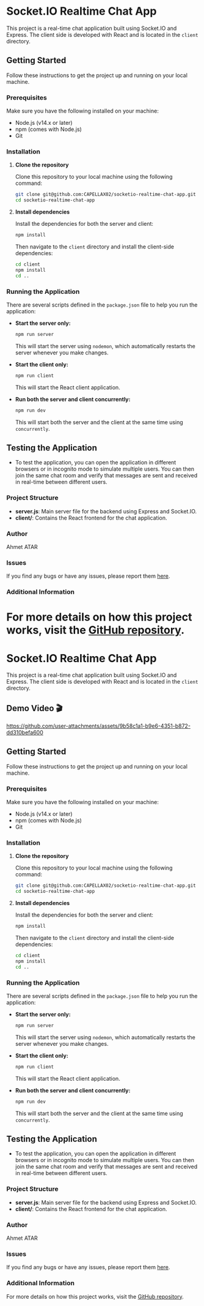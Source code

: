 # Socket.IO Realtime Chat App

This project is a real-time chat application built using Socket.IO and Express. The client side is developed with React and is located in the `client` directory.

## Getting Started

Follow these instructions to get the project up and running on your local machine.

### Prerequisites

Make sure you have the following installed on your machine:

- Node.js (v14.x or later)
- npm (comes with Node.js)
- Git

### Installation

1. **Clone the repository**

   Clone this repository to your local machine using the following command:

   ```bash
   git clone git@github.com:CAPELLAX02/socketio-realtime-chat-app.git
   cd socketio-realtime-chat-app
   ```

2. **Install dependencies**

   Install the dependencies for both the server and client:

   ```bash
   npm install
   ```

   Then navigate to the `client` directory and install the client-side dependencies:

   ```bash
   cd client
   npm install
   cd ..
   ```

### Running the Application

There are several scripts defined in the `package.json` file to help you run the application:

- **Start the server only:**

  ```bash
  npm run server
  ```

  This will start the server using `nodemon`, which automatically restarts the server whenever you make changes.

- **Start the client only:**

  ```bash
  npm run client
  ```

  This will start the React client application.

- **Run both the server and client concurrently:**

  ```bash
  npm run dev
  ```

  This will start both the server and the client at the same time using `concurrently`.

## Testing the Application

- To test the application, you can open the application in different browsers or in incognito mode to simulate multiple users. You can then join the same chat room and verify that messages are sent and received in real-time between different users.

### Project Structure

- **server.js**: Main server file for the backend using Express and Socket.IO.
- **client/**: Contains the React frontend for the chat application.

### Author

Ahmet ATAR

### Issues

If you find any bugs or have any issues, please report them [here](https://github.com/CAPELLAX02/socketio-realtime-chat-app/issues).

### Additional Information

# For more details on how this project works, visit the [GitHub repository](https://github.com/CAPELLAX02/socketio-realtime-chat-app).

# Socket.IO Realtime Chat App

This project is a real-time chat application built using Socket.IO and Express. The client side is developed with React and is located in the `client` directory.

## Demo Video 🎬

https://github.com/user-attachments/assets/9b58c1a1-b9e6-4351-b872-dd310befa600

## Getting Started

Follow these instructions to get the project up and running on your local machine.

### Prerequisites

Make sure you have the following installed on your machine:

- Node.js (v14.x or later)
- npm (comes with Node.js)
- Git

### Installation

1. **Clone the repository**

   Clone this repository to your local machine using the following command:

   ```bash
   git clone git@github.com:CAPELLAX02/socketio-realtime-chat-app.git
   cd socketio-realtime-chat-app
   ```

2. **Install dependencies**

   Install the dependencies for both the server and client:

   ```bash
   npm install
   ```

   Then navigate to the `client` directory and install the client-side dependencies:

   ```bash
   cd client
   npm install
   cd ..
   ```

### Running the Application

There are several scripts defined in the `package.json` file to help you run the application:

- **Start the server only:**

  ```bash
  npm run server
  ```

  This will start the server using `nodemon`, which automatically restarts the server whenever you make changes.

- **Start the client only:**

  ```bash
  npm run client
  ```

  This will start the React client application.

- **Run both the server and client concurrently:**

  ```bash
  npm run dev
  ```

  This will start both the server and the client at the same time using `concurrently`.

## Testing the Application

- To test the application, you can open the application in different browsers or in incognito mode to simulate multiple users. You can then join the same chat room and verify that messages are sent and received in real-time between different users.

### Project Structure

- **server.js**: Main server file for the backend using Express and Socket.IO.
- **client/**: Contains the React frontend for the chat application.

### Author

Ahmet ATAR

### Issues

If you find any bugs or have any issues, please report them [here](https://github.com/CAPELLAX02/socketio-realtime-chat-app/issues).

### Additional Information

For more details on how this project works, visit the [GitHub repository](https://github.com/CAPELLAX02/socketio-realtime-chat-app).
